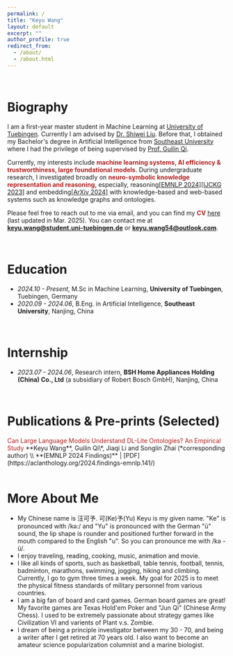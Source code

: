 ```yaml
---
permalink: /
title: "Keyu Wang"
layout: default
excerpt: ""
author_profile: true
redirect_from: 
  - /about/
  - /about.html
---
```


<span class='anchor' id='about-me'></span>

<br>

# Biography

I am a first-year master student in Machine Learning at [University of Tuebingen]([[https://uni-tuebingen.de/en/]]). Currently I am advised by [Dr. Shiwei Liu](https://shiweiliuiiiiiii.github.io). Before that, I obtained my Bachelor's degree in Artificial Intelligence from [Southeast University](https://www.seu.edu.cn/) where I had the privilege of being supervised by [Prof. Guilin Qi](https://scholar.google.com/citations?user=1gw3LJQAAAAJ&hl=zh-CN). 

Currently, my interests include <font color='FireBrick'><strong>  machine learning systems, AI efficiency & trustworthiness, large foundational models</strong></font>. During undergraduate research, I investigated broadly on  <font color='FireBrick'><strong>neuro-symbolic knowledge representation and reasoning</strong></font>, especially, reasoning[[EMNLP 2024]](https://aclanthology.org/2024.findings-emnlp.141/)[[IJCKG 2023]](https://arxiv.org/abs/2304.01664) and embedding[[ArXiv 2024]](https://arxiv.org/abs/2402.01677) with knowledge-based and web-based systems such as knowledge graphs and ontologies.

Please feel free to reach out to me via email, and you can find my <font color='FireBrick'><strong>CV</strong></font> [here](https://raw.githubusercontent.com/keyu-wang-2002/keyu-wang-2002.github.io/master/docs/CV_2025_Mar-6.pdf) (last updated in Mar. 2025). You can contact me at​ ​**keyu.wang@student.uni-tuebingen.de** or **keyu.wang54@outlook.com**.

<br>



# Education

- *2024.10 - Present*, M.Sc in Machine Learning, **University of Tuebingen**, Tuebingen, Germany
- *2020.09 - 2024.06*, B.Eng. in Artificial Intelligence, **Southeast University**, Nanjing, China

<br>


# Internship
- *2023.07 - 2024.06*, Research intern, **BSH Home Appliances Holding (China) Co., Ltd** (a subsidiary of Robert Bosch GmbH), Nanjing, China


<br>

# Publications & Pre-prints (Selected)

<div class='paper-box-text' markdown="1">
<font color='FireBrick'> Can Large Language Models Understand DL-Lite Ontologies? An Empirical Study </font>
**Keyu Wang**, Guilin Qi\*, Jiaqi Li and Songlin Zhai (*corresponding author) \\
**(EMNLP 2024 Findings)** | [PDF](https://aclanthology.org/2024.findings-emnlp.141/)
</div>

<br>

# More About Me
- My Chinese name is 汪可予. 可(Ke)予(Yu) Keyu is my given name. "Ke" is pronounced with /kə:/ and "Yu" is pronounced with the German "ü" sound, the lip shape is rounder and positioned further forward in the mouth compared to the English "u". So you can pronounce me with /kə - ü/.
- I enjoy  traveling, reading, cooking, music, animation and movie. 
- I like all kinds of sports, such as  basketball, table tennis, football, tennis, badminton, marathons, swimming, jogging, hiking and climbing.  Currently, I go to gym three times a week. My goal for 2025 is to meet the physical fitness standards of military personnel from various countries.
- I am a big fan of board and card games. German board games are great! My favorite games are Texas Hold'em Poker and "Jun Qi" (Chinese Army Chess). I used to be extremely passionate about strategy games like Civilization VI and varients of Plant v.s. Zombie.
- I dream of being a principle investigator between my 30 - 70, and being a writer after I get retired at 70 years old. I also want to become an amateur science popularization columnist and a marine biologist.


<div style="height: 75px;"></div>
